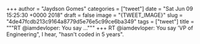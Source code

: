 
+++
author = "Jaydson Gomes"
categories = ["tweet"]
date = "Sat Jun 09 15:25:30 +0000 2018"
draft = false
image = "{TWEET_IMAGE}"
slug = "4de47fcdb213c9164a8779d5e76e5c99ce6ba349"
tags = ["tweet"]
title = """RT @iamdevloper: You say ..."""
+++
RT @iamdevloper: You say 'VP of Engineering", I hear, "hasn't coded in 5 years".
